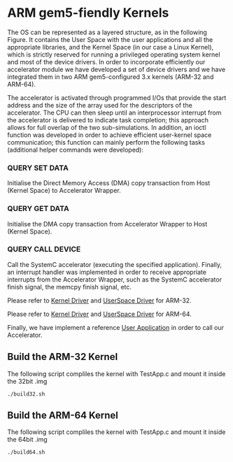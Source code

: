 # ARM gem5-fiendly Kernels
The OS can be represented as a layered structure, as in the following Figure. It contains the User Space with the user applications and all the appropriate libraries, and the Kernel Space (in our case a Linux Kernel), which is strictly reserved for running
a privileged operating system kernel and most of the device drivers. In order to incorporate efficiently our accelerator module we have developed a set of device drivers and we have integrated them in two ARM gem5-configured 3.x kernels (ARM-32 and ARM-64).

The accelerator is activated through programmed I/Os that provide the start address and the size of the array used for the descriptors of the accelerator. The CPU can then sleep until an interprocessor interrupt from the accelerator is delivered to indicate task completion; this approach allows for full overlap of the two sub-simulations. In addition, an ioctl function was developed in order to achieve efficient user-kernel space communication; this function can mainly perform the following tasks (additional helper commands were developed):

### QUERY SET DATA 
Initialise the Direct Memory Access (DMA) copy transaction from Host (Kernel Space) to Accelerator Wrapper. 

### QUERY GET DATA 
Initialise the DMA copy transaction from Accelerator Wrapper to Host (Kernel Space).

### QUERY CALL DEVICE 
Call the SystemC accelerator (executing the specified application). Finally, an interrupt handler was implemented in order to
receive appropriate interrupts from the Accelerator Wrapper, such as the SystemC accelerator finish signal, the memcpy finish signal, etc.

Please refer to [Kernel Driver](linux-arm32-gem5/kernel/SystemC_driver.c) and [UserSpace Driver](linux-arm32-gem5/kernel/AccelDriver.c) for ARM-32.

Please refer to [Kernel Driver](linux-arm64-gem5/kernel/SystemC_driver.c) and [UserSpace Driver](linux-arm64-gem5/kernel/AccelDriver.c) for ARM-64.

Finally, we have implement a reference [User Application](Application/TestApp.c) in order to call our Accelerator.

## Build the ARM-32 Kernel
The following script compliles the kernel with TestApp.c and mount it inside the 32bit .img
```
./build32.sh
```

## Build the ARM-64 Kernel
The following script compliles the kernel with TestApp.c and mount it inside the 64bit .img
```
./build64.sh
```
